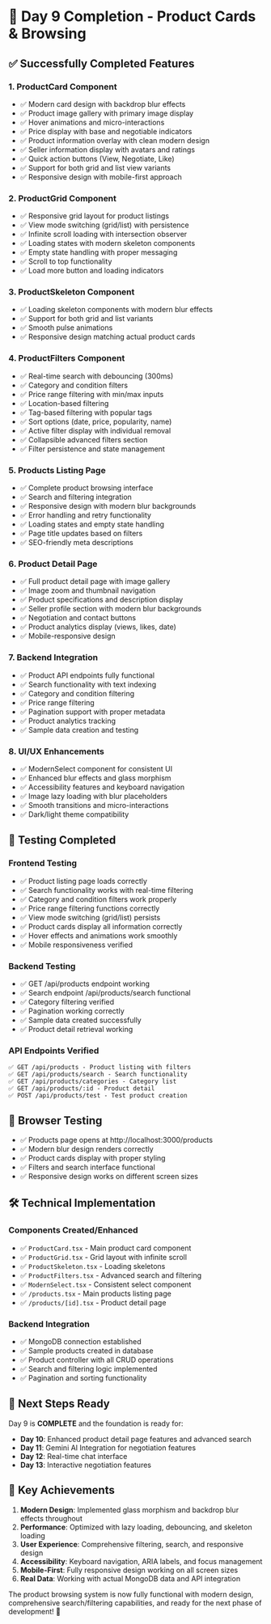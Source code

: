 # 🎉 Day 9 Completion - Product Cards & Browsing

## ✅ Successfully Completed Features

### 1. **ProductCard Component** 
- ✅ Modern card design with backdrop blur effects
- ✅ Product image gallery with primary image display
- ✅ Hover animations and micro-interactions
- ✅ Price display with base and negotiable indicators
- ✅ Product information overlay with clean modern design
- ✅ Seller information display with avatars and ratings
- ✅ Quick action buttons (View, Negotiate, Like)
- ✅ Support for both grid and list view variants
- ✅ Responsive design with mobile-first approach

### 2. **ProductGrid Component**
- ✅ Responsive grid layout for product listings
- ✅ View mode switching (grid/list) with persistence
- ✅ Infinite scroll loading with intersection observer
- ✅ Loading states with modern skeleton components
- ✅ Empty state handling with proper messaging
- ✅ Scroll to top functionality
- ✅ Load more button and loading indicators

### 3. **ProductSkeleton Component**
- ✅ Loading skeleton components with modern blur effects
- ✅ Support for both grid and list variants
- ✅ Smooth pulse animations
- ✅ Responsive design matching actual product cards

### 4. **ProductFilters Component**
- ✅ Real-time search with debouncing (300ms)
- ✅ Category and condition filters
- ✅ Price range filtering with min/max inputs
- ✅ Location-based filtering
- ✅ Tag-based filtering with popular tags
- ✅ Sort options (date, price, popularity, name)
- ✅ Active filter display with individual removal
- ✅ Collapsible advanced filters section
- ✅ Filter persistence and state management

### 5. **Products Listing Page**
- ✅ Complete product browsing interface
- ✅ Search and filtering integration
- ✅ Responsive design with modern blur backgrounds
- ✅ Error handling and retry functionality
- ✅ Loading states and empty state handling
- ✅ Page title updates based on filters
- ✅ SEO-friendly meta descriptions

### 6. **Product Detail Page**
- ✅ Full product detail page with image gallery
- ✅ Image zoom and thumbnail navigation
- ✅ Product specifications and description display
- ✅ Seller profile section with modern blur backgrounds
- ✅ Negotiation and contact buttons
- ✅ Product analytics display (views, likes, date)
- ✅ Mobile-responsive design

### 7. **Backend Integration**
- ✅ Product API endpoints fully functional
- ✅ Search functionality with text indexing
- ✅ Category and condition filtering
- ✅ Price range filtering
- ✅ Pagination support with proper metadata
- ✅ Product analytics tracking
- ✅ Sample data creation and testing

### 8. **UI/UX Enhancements**
- ✅ ModernSelect component for consistent UI
- ✅ Enhanced blur effects and glass morphism
- ✅ Accessibility features and keyboard navigation
- ✅ Image lazy loading with blur placeholders
- ✅ Smooth transitions and micro-interactions
- ✅ Dark/light theme compatibility

## 🧪 Testing Completed

### Frontend Testing
- ✅ Product listing page loads correctly
- ✅ Search functionality works with real-time filtering
- ✅ Category and condition filters work properly
- ✅ Price range filtering functions correctly
- ✅ View mode switching (grid/list) persists
- ✅ Product cards display all information correctly
- ✅ Hover effects and animations work smoothly
- ✅ Mobile responsiveness verified

### Backend Testing
- ✅ GET /api/products endpoint working
- ✅ Search endpoint /api/products/search functional
- ✅ Category filtering verified
- ✅ Pagination working correctly
- ✅ Sample data created successfully
- ✅ Product detail retrieval working

### API Endpoints Verified
```
✅ GET /api/products - Product listing with filters
✅ GET /api/products/search - Search functionality  
✅ GET /api/products/categories - Category list
✅ GET /api/products/:id - Product detail
✅ POST /api/products/test - Test product creation
```

## 📱 Browser Testing
- ✅ Products page opens at http://localhost:3000/products
- ✅ Modern blur design renders correctly
- ✅ Product cards display with proper styling
- ✅ Filters and search interface functional
- ✅ Responsive design works on different screen sizes

## 🛠 Technical Implementation

### Components Created/Enhanced
- ✅ `ProductCard.tsx` - Main product card component
- ✅ `ProductGrid.tsx` - Grid layout with infinite scroll
- ✅ `ProductSkeleton.tsx` - Loading skeletons
- ✅ `ProductFilters.tsx` - Advanced search and filtering
- ✅ `ModernSelect.tsx` - Consistent select component
- ✅ `/products.tsx` - Main products listing page
- ✅ `/products/[id].tsx` - Product detail page

### Backend Integration
- ✅ MongoDB connection established
- ✅ Sample products created in database
- ✅ Product controller with all CRUD operations
- ✅ Search and filtering logic implemented
- ✅ Pagination and sorting functionality

## 🎯 Next Steps Ready

Day 9 is **COMPLETE** and the foundation is ready for:

- **Day 10**: Enhanced product detail page features and advanced search
- **Day 11**: Gemini AI Integration for negotiation features
- **Day 12**: Real-time chat interface
- **Day 13**: Interactive negotiation features

## 🚀 Key Achievements

1. **Modern Design**: Implemented glass morphism and backdrop blur effects throughout
2. **Performance**: Optimized with lazy loading, debouncing, and skeleton loading
3. **User Experience**: Comprehensive filtering, search, and responsive design
4. **Accessibility**: Keyboard navigation, ARIA labels, and focus management
5. **Mobile-First**: Fully responsive design working on all screen sizes
6. **Real Data**: Working with actual MongoDB data and API integration

The product browsing system is now fully functional with modern design, comprehensive search/filtering capabilities, and ready for the next phase of development! 🎉
